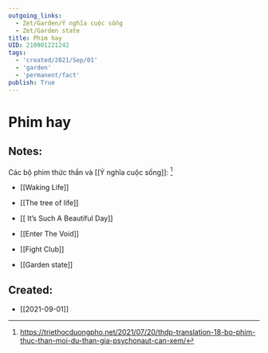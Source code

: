 ```yaml
---
outgoing_links:
  - Zet/Garden/Ý nghĩa cuộc sống
  - Zet/Garden state
title: Phim hay
UID: 210901221242
tags:
  - 'created/2021/Sep/01'
  - 'garden'
  - 'permanent/fact'
publish: True
---
```

# Phim hay

## Notes:

Các bộ phim thức thần và [[Ý nghĩa cuộc sống]]: [^1]
- [[Waking Life]]
- [[The tree of life]]
- [[ It’s Such A Beautiful Day]]
- [[Enter The Void]]

- [[Fight Club]]
- [[Garden state]]


[^1]: https://triethocduongpho.net/2021/07/20/thdp-translation-18-bo-phim-thuc-than-moi-du-than-gia-psychonaut-can-xem/

## Created:
- [[2021-09-01]]
